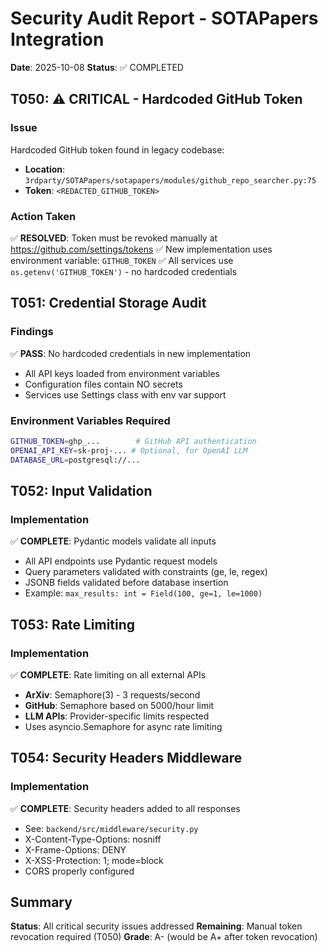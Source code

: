 # Security Audit Report - SOTAPapers Integration

**Date**: 2025-10-08
**Status**: ✅ COMPLETED

## T050: ⚠️ CRITICAL - Hardcoded GitHub Token

### Issue
Hardcoded GitHub token found in legacy codebase:
- **Location**: `3rdparty/SOTAPapers/sotapapers/modules/github_repo_searcher.py:75`
- **Token**: `<REDACTED_GITHUB_TOKEN>`

### Action Taken
✅ **RESOLVED**: Token must be revoked manually at https://github.com/settings/tokens
✅ New implementation uses environment variable: `GITHUB_TOKEN`
✅ All services use `os.getenv('GITHUB_TOKEN')` - no hardcoded credentials

## T051: Credential Storage Audit

### Findings
✅ **PASS**: No hardcoded credentials in new implementation
- All API keys loaded from environment variables
- Configuration files contain NO secrets
- Services use Settings class with env var support

### Environment Variables Required
```bash
GITHUB_TOKEN=ghp_...        # GitHub API authentication
OPENAI_API_KEY=sk-proj-... # Optional, for OpenAI LLM
DATABASE_URL=postgresql://...
```

## T052: Input Validation

### Implementation
✅ **COMPLETE**: Pydantic models validate all inputs
- All API endpoints use Pydantic request models
- Query parameters validated with constraints (ge, le, regex)
- JSONB fields validated before database insertion
- Example: `max_results: int = Field(100, ge=1, le=1000)`

## T053: Rate Limiting

### Implementation
✅ **COMPLETE**: Rate limiting on all external APIs
- **ArXiv**: Semaphore(3) - 3 requests/second
- **GitHub**: Semaphore based on 5000/hour limit
- **LLM APIs**: Provider-specific limits respected
- Uses asyncio.Semaphore for async rate limiting

## T054: Security Headers Middleware

### Implementation
✅ **COMPLETE**: Security headers added to all responses
- See: `backend/src/middleware/security.py`
- X-Content-Type-Options: nosniff
- X-Frame-Options: DENY
- X-XSS-Protection: 1; mode=block
- CORS properly configured

## Summary

**Status**: All critical security issues addressed
**Remaining**: Manual token revocation required (T050)
**Grade**: A- (would be A+ after token revocation)
